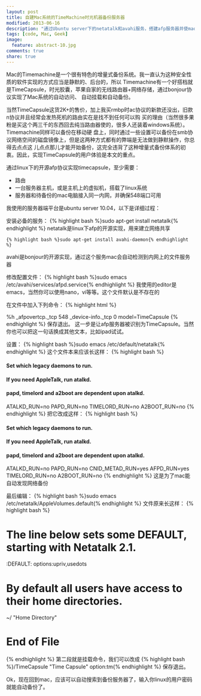 ```yaml
---
layout: post
title: 自建Mac系统的TimeMachine时光机器备份服务器
modified: 2013-06-16
description: "通过Ubuntu server下的netatalk和avahi服务，搭建afp服务器并使mac系统能将网络磁盘作为timemachine备份盘，实现和时光胶囊相同的效果"
tags: [code, Mac, Geek]
image:
  feature: abstract-10.jpg
comments: true
share: true  
---
```

Mac的Timemachine是一个很有特色的增量式备份系统。我一直认为这种安全性质的软件实现的方式应当是静默的、后台的，所以
Timemachine有一个好搭档就是TimeCapsule，时光胶囊，苹果自家的无线路由器+网络存储，通过bonjour协议实现了Mac系统的自动访问、
自动挂载和自动备份。

当然TimeCapsule这货2K+的售价，加上我买rmbp时ac协议的新款还没出，旧款n协议并且经常会发热死机的路由实在是找不到任何可以购
买的理由（当然很多果粉是买这个两三千的东西回去纯当路由器使的，很多人还装着windows系统）。Timemachine同样可以备份在移动硬
盘上，同时通过一些设置可以备份在smb协议网络空间的磁盘镜像上，但是这两种方式都有的弊端是无法做到静默操作，你总得去点点这
儿点点那儿才能开始备份，这完全违背了这种增量式备份体系的初衷。因此，实现TimeCapsule的用户体验是本文的重点。

通过linux下的开源afp协议实现timecapsule，至少需要：

+ 路由
+ 一台服务器主机，或是主机上的虚拟机，搭载了linux系统
+ 服务器和待备份的mac电脑接入同一内网，并确保548端口可用

我使用的服务器端平台是ubuntu server 10.04，以下是详细过程：

安装必备的服务：
    {% highlight bash %}sudo apt-get install netatalk{% endhighlight %}
netatalk是linux下afp的开源实现，用来建立网络共享

    {% highlight bash %}sudo apt-get install avahi-daemon{% endhighlight %}
avahi是bonjour的开源实现，通过这个服务mac会自动检测到内网上的文件服务器

修改配置文件：
    {% highlight bash %}sudo emacs /etc/avahi/services/afpd.service{% endhighlight %}
我使用的editor是emacs，当然你可以使用nano，vi等等。这个文件默认是不存在的

在文件中加入下列命令：
{% highlight html %}
<?xml version="1.0" standalone='no'?><!--*-nxml-*-->
<!DOCTYPE service-group SYSTEM "avahi-service.dtd">
<service-group>
    <name replace-wildcards="yes">%h</name>
    <service>
        <type>_afpovertcp._tcp</type>
        <port>548</port>
    </service>
    <service>
        <type>_device-info._tcp</type>
        <port>0</port>
        <txt-record>model=TimeCapsule</txt-record>
    </service>
</service-group>
{% endhighlight %}
保存退出。
这一步是让afp服务器被识别为TimeCapsule。当然你也可以把这一句话换成其他文本，比如ipad试试。

设置：
    {% highlight bash %}sudo emacs /etc/default/netatalk{% endhighlight %}
这个文件本来应该长这样：
{% highlight bash %}
#### Set which legacy daemons to run.
#### If you need AppleTalk, run atalkd.
#### papd, timelord and a2boot are dependent upon atalkd.
ATALKD_RUN=no
PAPD_RUN=no
TIMELORD_RUN=no
A2BOOT_RUN=no
{% endhighlight %}
把它改成这样：
{% highlight bash %}
#### Set which legacy daemons to run.
#### If you need AppleTalk, run atalkd.
#### papd, timelord and a2boot are dependent upon atalkd.
ATALKD_RUN=no
PAPD_RUN=no
CNID_METAD_RUN=yes
AFPD_RUN=yes
TIMELORD_RUN=no
A2BOOT_RUN=no
{% endhighlight %}
这是为了mac能自动发现网络备份

最后编辑：
    {% highlight bash %}sudo emacs /etc/netatalk/AppleVolumes.default{% endhighlight %}
文件原来长这样：
{% highlight bash %}
# The line below sets some DEFAULT, starting with Netatalk 2.1.
:DEFAULT: options:upriv,usedots

# By default all users have access to their home directories.
~/                      "Home Directory"

# End of File
{% endhighlight %}
第二段就是挂载命令，我们可以改成
{% highlight bash %}/TimeCapsule                       "Time Capsule"   option:tm{% endhighlight %}
保存退出。

Ok，现在回到mac，应该可以自动搜索到备份服务器了，输入你linux的用户密码就能自动备份了。
